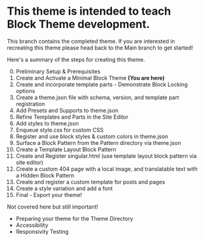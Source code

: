 # This theme is intended to teach Block Theme development.

This branch contains the completed theme. If you are interested in recreating this theme please head back to the Main branch to get started!


Here's a summary of the steps for creating this theme.

0.  Preliminary Setup & Prerequisites
1.  Create and Activate a Minimal Block Theme __(You are here)__
2.  Create and incorporate template parts - Demonstrate Block Locking options 
3.  Create a theme.json file with schema, version, and template part registration 
4.  Add Presets and Supports to theme.json
5.  Refine Templates and Parts in the Site Editor 
6.  Add styles to theme.json
7.  Enqueue style.css for custom CSS 
8.  Register and use block styles & custom colors in theme.json 
9.  Surface a Block Pattern from the Pattern directory via theme.json 
10. Create a Template Layout Block Pattern 
11. Create and Register singular.html (use template layout block pattern via site editor) 
12. Create a custom 404 page with a local image, and translatable text with a Hidden Block Pattern 
13. Create and register a custom template for posts and pages 
14. Create a style variation and add a font
15. Final - Export your theme!


Not covered here but still important!
- Preparing your theme for the Theme Directory
- Accessibility
- Responsivity Testing